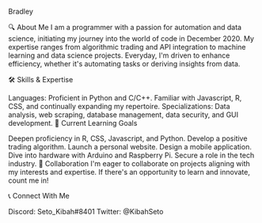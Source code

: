 Bradley

🔍 About Me
I am a programmer with a passion for automation and data science, initiating my journey into the world of code in December 2020. My expertise ranges from algorithmic trading and API integration to machine learning and data science projects. Everyday, I'm driven to enhance efficiency, whether it's automating tasks or deriving insights from data.

🛠️ Skills & Expertise

Languages: Proficient in Python and C/C++. Familiar with Javascript, R, CSS, and continually expanding my repertoire.
Specializations: Data analysis, web scraping, database management, data security, and GUI development.
🌱 Current Learning Goals

Deepen proficiency in R, CSS, Javascript, and Python.
Develop a positive trading algorithm.
Launch a personal website.
Design a mobile application.
Dive into hardware with Arduino and Raspberry Pi.
Secure a role in the tech industry.
🤝 Collaboration
I'm eager to collaborate on projects aligning with my interests and expertise. If there's an opportunity to learn and innovate, count me in!

📞 Connect With Me

Discord: Seto_Kibah#8401
Twitter: @KibahSeto
<!---
SetoKibah/SetoKibah is a ✨ special ✨ repository because its `README.md` (this file) appears on your GitHub profile.
You can click the Preview link to take a look at your changes.
--->
